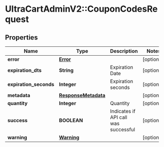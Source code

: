 # UltraCartAdminV2::CouponCodesRequest

## Properties
Name | Type | Description | Notes
------------ | ------------- | ------------- | -------------
**error** | [**Error**](Error.md) |  | [optional] 
**expiration_dts** | **String** | Expiration Date | [optional] 
**expiration_seconds** | **Integer** | Expiration seconds | [optional] 
**metadata** | [**ResponseMetadata**](ResponseMetadata.md) |  | [optional] 
**quantity** | **Integer** | Quantity | [optional] 
**success** | **BOOLEAN** | Indicates if API call was successful | [optional] 
**warning** | [**Warning**](Warning.md) |  | [optional] 


